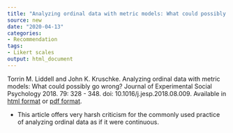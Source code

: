 ```yaml
---
title: "Analyzing ordinal data with metric models: What could possibly go wrong?"
source: new
date: "2020-04-13"
categories:
- Recommendation
tags:
- Likert scales
output: html_document
---
```


Torrin M. Liddell and John K. Kruschke. Analyzing ordinal data with metric models: What could possibly go wrong? Journal of Experimental Social Psychology 2018. 79: 328 - 348. doi: 10.1016/j.jesp.2018.08.009. Available in [html format](http://www.sciencedirect.com/science/article/pii/S0022103117307746) or [pdf format](http://hbiostat.org/papers/ordinal/lid18ana.pdf).

<!---More--->

+ This article offers very harsh criticism for the commonly used practice of analyzing ordinal data as if it were continuous.
